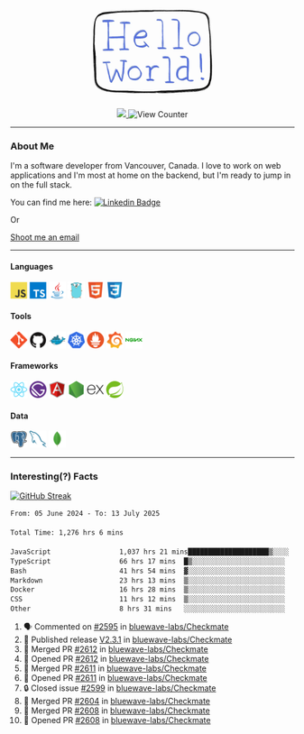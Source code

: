 <div align="center">
    <img src="./img/hello_world.webp" height="200px" width="">
    <div>
        <a href="https://www.linkedin.com/in/ajhollid">
            <img src="https://img.shields.io/badge/LinkedIn-blue"/>
        </a>
        <img src="https://komarev.com/ghpvc/?username=ajhollid&color=yellow" alt="View Counter">
    </div>
</div>

---

### About Me

I'm a software developer from Vancouver, Canada. I love to work on web applications and I'm most at home on the backend, but I'm ready to jump in on the full stack.

You can find me here: [![Linkedin Badge](https://img.shields.io/badge/-ajhollid-blue?style=flat&logo=Linkedin&logoColor=white)](https://www.linkedin.com/in/ajhollid)

Or

[Shoot me an email](mailto:ajhollid@gmail.com)

---

#### Languages

<div>
    <img src="./img/devicons/javascript-original.svg" width=30 height=30 alt="JavaScript">
    <img src="/img/devicons/typescript-original.svg" width=30 height=30 alt="TypeScript">
    <img src="./img/devicons/java-original.svg" width=30 height=30 alt="Java">
    <img src="./img/devicons/go-original.svg" width=30 height=30 alt="Golang">
    <img src="./img/devicons/html5-original.svg" width=30 height=30 alt="HTML 5">
    <img src="./img/devicons/css3-original.svg" width=30 height=30 alt="CSS 3">
</div>

#### Tools

<div>
    <img src="./img/devicons/git-original.svg" width=30 height=30 alt="Git">
    <img src="./img/devicons/github-original.svg" width=30 height=30 alt="Github">
    <img src="./img/devicons/docker-original.svg" width=30 
    height=30 alt="Docker">
    <img src="./img/devicons/kubernetes-original.svg" width=30 height=30 alt="K8">
    <img src="./img/devicons/prometheus-original.svg" width=30 height=30 alt="Prometheus">
    <img src="./img/devicons/grafana-original.svg" width=30 height=30 alt="Grafana">
    <img src="./img/devicons/nginx-original.svg" width=30 height=30 alt="Nginx">
</div>

#### Frameworks

<div>
    <img src="./img/devicons/react-original.svg" width=30 height=30 alt="React">
    <img src="./img/devicons/gatsby-original.svg" width=30 height=30 alt="Gatsby">
    <img src="./img/devicons/angularjs-original.svg" width=30 height=30 alt="AngularJS">
    <img src="./img/devicons/nodejs-original.svg" width=30 height=30 alt="NodeJS">
    <img src="./img/devicons/express-original.svg" width=30 height=30 alt="Express">
    <img src="./img/devicons/spring-original.svg" width=30 height=30 alt="Spring">
</div>

#### Data

<div>
    <img src="./img/devicons/postgresql-original.svg" width=30 height=30 alt="Postgresql">
    <img src="./img/devicons/mysql-original.svg" width=30 height=30 alt="Mysql">
    <img src="./img/devicons/mongodb-original.svg" width=30 height=30 alt="MongoDB">
</div>

---

### Interesting(?) Facts

[![GitHub Streak](http://github-readme-streak-stats.herokuapp.com?user=ajhollid)](https://git.io/streak-stats)

 <!--START_SECTION:waka-->

```txt
From: 05 June 2024 - To: 13 July 2025

Total Time: 1,276 hrs 6 mins

JavaScript                 1,037 hrs 21 mins████████████████████▒░░░░   80.75 %
TypeScript                 66 hrs 17 mins  █▒░░░░░░░░░░░░░░░░░░░░░░░   05.16 %
Bash                       41 hrs 54 mins  ▓░░░░░░░░░░░░░░░░░░░░░░░░   03.26 %
Markdown                   23 hrs 13 mins  ▒░░░░░░░░░░░░░░░░░░░░░░░░   01.81 %
Docker                     16 hrs 28 mins  ▒░░░░░░░░░░░░░░░░░░░░░░░░   01.28 %
CSS                        11 hrs 12 mins  ▒░░░░░░░░░░░░░░░░░░░░░░░░   00.87 %
Other                      8 hrs 31 mins   ░░░░░░░░░░░░░░░░░░░░░░░░░   00.66 %
```

<!--END_SECTION:waka-->


<!--START_SECTION:activity-->
1. 🗣 Commented on [#2595](https://github.com/bluewave-labs/Checkmate/pull/2595#issuecomment-3071273024) in [bluewave-labs/Checkmate](https://github.com/bluewave-labs/Checkmate)
2. 🚀 Published release [V2.3.1](https://github.com/bluewave-labs/Checkmate/releases/tag/v2.3.1) in [bluewave-labs/Checkmate](https://github.com/bluewave-labs/Checkmate)
3. 🎉 Merged PR [#2612](https://github.com/bluewave-labs/Checkmate/pull/2612) in [bluewave-labs/Checkmate](https://github.com/bluewave-labs/Checkmate)
4. 💪 Opened PR [#2612](https://github.com/bluewave-labs/Checkmate/pull/2612) in [bluewave-labs/Checkmate](https://github.com/bluewave-labs/Checkmate)
5. 🎉 Merged PR [#2611](https://github.com/bluewave-labs/Checkmate/pull/2611) in [bluewave-labs/Checkmate](https://github.com/bluewave-labs/Checkmate)
6. 💪 Opened PR [#2611](https://github.com/bluewave-labs/Checkmate/pull/2611) in [bluewave-labs/Checkmate](https://github.com/bluewave-labs/Checkmate)
7. 🔒 Closed issue [#2599](https://github.com/bluewave-labs/Checkmate/issues/2599) in [bluewave-labs/Checkmate](https://github.com/bluewave-labs/Checkmate)
8. 🎉 Merged PR [#2604](https://github.com/bluewave-labs/Checkmate/pull/2604) in [bluewave-labs/Checkmate](https://github.com/bluewave-labs/Checkmate)
9. 🎉 Merged PR [#2608](https://github.com/bluewave-labs/Checkmate/pull/2608) in [bluewave-labs/Checkmate](https://github.com/bluewave-labs/Checkmate)
10. 💪 Opened PR [#2608](https://github.com/bluewave-labs/Checkmate/pull/2608) in [bluewave-labs/Checkmate](https://github.com/bluewave-labs/Checkmate)
<!--END_SECTION:activity-->
